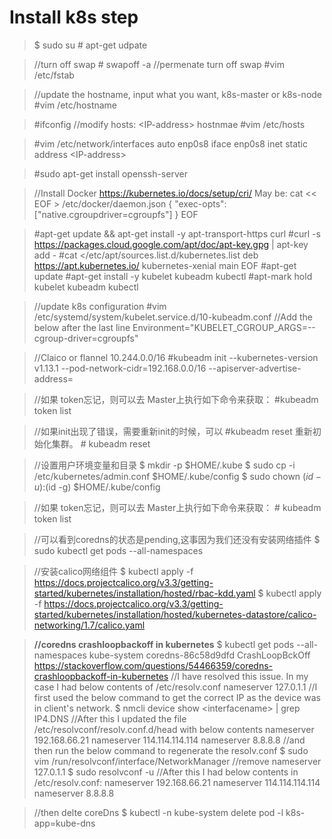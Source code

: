 # Install k8s step

>$ sudo su
\# apt-get udpate

>//turn off swap
\# swapoff -a
//permenate turn off swap
\#vim /etc/fstab

>//update the hostname, input what you want, k8s-master or k8s-node
\#vim /etc/hostname

>\#ifconfig
//modify hosts: \<IP-address> hostnmae
\#vim /etc/hosts

>\#vim /etc/network/interfaces
auto enp0s8
iface enp0s8 inet static
address \<IP-address>

>\#sudo apt-get install openssh-server

>//Install Docker
<https://kubernetes.io/docs/setup/cri/>
May be: 
cat \<\< EOF > /etc/docker/daemon.json
{
  "exec-opts": ["native.cgroupdriver=cgroupfs"]
}
EOF

>\#apt-get update && apt-get install -y apt-transport-https curl
\#curl -s https://packages.cloud.google.com/apt/doc/apt-key.gpg | apt-key add -
\#cat <<EOF >/etc/apt/sources.list.d/kubernetes.list
deb https://apt.kubernetes.io/ kubernetes-xenial main
EOF
\#apt-get update
\#apt-get install -y kubelet kubeadm kubectl
\#apt-mark hold kubelet kubeadm kubectl

>//update k8s configuration
\#vim /etc/systemd/system/kubelet.service.d/10-kubeadm.conf
//Add the below after the last line
Environment="KUBELET_CGROUP_ARGS=--cgroup-driver=cgroupfs"

>//Claico or flannel 10.244.0.0/16
\#kubeadm init --kubernetes-version v1.13.1 --pod-network-cidr=192.168.0.0/16 --apiserver-advertise-address=<IP address>

>//如果 token忘记，则可以去 Master上执行如下命令来获取：
\#kubeadm token list


>//如果init出现了错误，需要重新init的时候，可以 #kubeadm reset 重新初始化集群。
\# kubeadm reset

>//设置用户环境变量和目录
\$ mkdir -p \$HOME/.kube
\$ sudo cp -i /etc/kubernetes/admin.conf \$HOME/.kube/config
\$ sudo chown $(id -u):$(id -g) \$HOME/.kube/config

>//如果 token忘记，则可以去 Master上执行如下命令来获取：
\# kubeadm token list

>//可以看到coredns的状态是pending,这事因为我们还没有安装网络插件
\$ sudo kubectl get pods --all-namespaces

>//安装calico网络组件
\$ kubectl apply -f <https://docs.projectcalico.org/v3.3/getting-started/kubernetes/installation/hosted/rbac-kdd.yaml>
\$ kubectl apply -f https://docs.projectcalico.org/v3.3/getting-started/kubernetes/installation/hosted/kubernetes-datastore/calico-networking/1.7/calico.yaml

>**//coredns crashloopbackoff in kubernetes**
\$ kubectl get pods --all-namespaces
kube-system coredns-86c58d9dfd      CrashLoopBckOff
<https://stackoverflow.com/questions/54466359/coredns-crashloopbackoff-in-kubernetes>
>//I have resolved this issue. In my case I had below contents of /etc/resolv.conf
nameserver     127.0.1.1
//I first used the below command to get the correct IP as the device was in client's network.
\$ nmcli device show \<interfacename> | grep IP4.DNS
//After this I updated the file /etc/resolvconf/resolv.conf.d/head with below contents
nameserver    192.168.66.21
nameserver    114.114.114.114
nameserver    8.8.8.8
//and then run the below command to regenerate the resolv.conf
\$ sudo vim /run/resolvconf/interface/NetworkManager
//remove nameserver 127.0.1.1
\$ sudo resolvconf -u
//After this I had below contents in /etc/resolv.conf:
nameserver    192.168.66.21
nameserver    114.114.114.114
nameserver    8.8.8.8

>//then delte coreDns 
\$ kubectl -n kube-system delete pod -l k8s-app=kube-dns